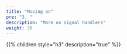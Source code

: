 ```yaml
---
title: "Moving on"
pre: "3. "
description: "More on signal handlers"
weight: 30
---
```


{{% children style="h3" description="true" %}}
